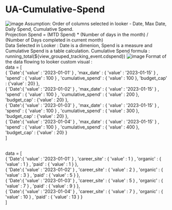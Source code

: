 # UA-Cumulative-Spend
![image](https://user-images.githubusercontent.com/104884127/224625987-37d00cf4-0563-4ac1-bfbf-6c14ec6ba63e.png)
Assumption: Order of columns selected in looker - Date, Max Date, Daily Spend, Cumulative Spend. 
<br>Projection Spend = (MTD Spend) * (Number of days in the month) / (Number of Days completed in current month)
</br>Data Selected in Looker : 
Date is a dimenion, Spend is a measure and Cumulative Spend is a table calculation.
Cumulative Spend formula : running_total(${view_grouped_tracking_event.cdspend})
![image](https://user-images.githubusercontent.com/104884127/224633870-87ac2497-172d-4b78-ac40-95ee74597352.png)
Format of the data flowing to looker custom visual :
</br>data = [</br>
{ 'Date':{ 'value' : '2023-01-01' } ,  'max_date' : { 'value' : '2023-01-15' } , 'spend' : { 'value' : 100 } , 'cumulative_spend' : { 'value' : 100 }, 'budget_cap' : {'value' : 20} },</br>
{ 'Date':{ 'value' : '2023-01-02' } ,  'max_date' : { 'value' : '2023-01-15' } , 'spend' : { 'value' : 100 } , 'cumulative_spend' : { 'value' : 200 }, 'budget_cap' : {'value' : 20} },</br>
{ 'Date':{ 'value' : '2023-01-03' } ,  'max_date' : { 'value' : '2023-01-15' } , 'spend' : { 'value' : 100 } , 'cumulative_spend' : { 'value' : 300 }, 'budget_cap' : {'value' : 20} },</br>
{ 'Date':{ 'value' : '2023-01-04' } ,  'max_date' : { 'value' : '2023-01-15' } , 'spend' : { 'value' : 100 } , 'cumulative_spend' : { 'value' : 400 }, 'budget_cap' : {'value' : 20} }</br>
]</br>


</br>data = [</br>
{ 'Date':{ 'value' : '2023-01-01' } ,  'career_site' : { 'value' : 1 } , 'organic' : { 'value' : 1 } , 'paid' : { 'value' : 1 } },</br>
{ 'Date':{ 'value' : '2023-01-02' } ,  'career_site' : { 'value' : 2 } , 'organic' : { 'value' : 3 } , 'paid' : { 'value' : 5 } },</br>
{ 'Date':{ 'value' : '2023-01-03' } ,  'career_site' : { 'value' : 5 } , 'organic' : { 'value' : 7 } , 'paid' : { 'value' : 9 } },</br>
{ 'Date':{ 'value' : '2023-01-04' } ,  'career_site' : { 'value' : 7 } , 'organic' : { 'value' : 10 } , 'paid' : { 'value' : 13 } }</br>
]</br>

